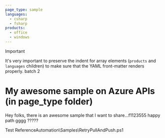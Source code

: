 ```yaml
---
page_type: sample
languages:
  - csharp
  - fsharp
products:
  - office
  - windows
---
```


>[!IMPORTANT]
>It's very important to preserve the indent for array elements (`products` and `languages` children) to make sure that the YAML front-matter renders properly. batch 2

# My awesome sample on Azure APIs (in page_type folder)

Hey folks, there is an awesome sample that I want to share...f1123555 happy path gggg ?????

Test ReferenceAutomation\Samples\RetryPullAndPush.ps1
